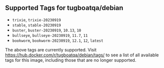 ## Supported Tags for tugboatqa/debian

* `trixie`, `trixie-20230919`
* `stable`, `stable-20230919`
* `buster`, `buster-20230919`, `10.13`, `10`
* `bullseye`, `bullseye-20230919`, `11.7`, `11`
* `bookworm`, `bookworm-20230919`, `12.1`, `12`, `latest`

The above tags are currently supported. Visit https://hub.docker.com/r/tugboatqa/debian/tags/ to see a list of all available tags for this image, including those that are no longer supported.
